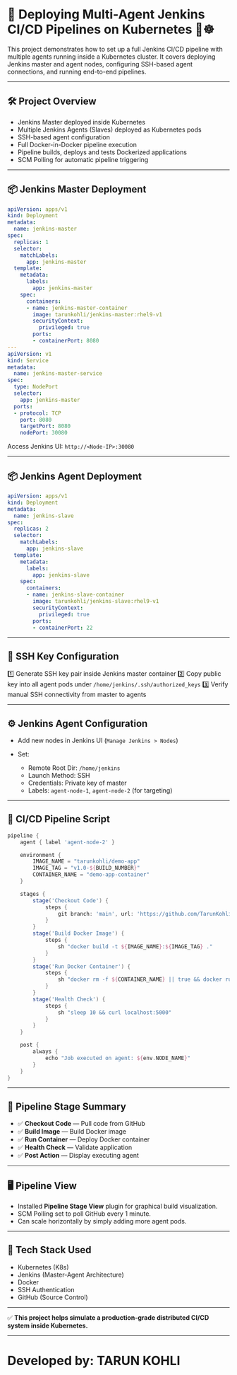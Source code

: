 # 🚀 Deploying Multi-Agent Jenkins CI/CD Pipelines on Kubernetes 🐳☸️

This project demonstrates how to set up a full Jenkins CI/CD pipeline with multiple agents running inside a Kubernetes cluster. It covers deploying Jenkins master and agent nodes, configuring SSH-based agent connections, and running end-to-end pipelines.

---

## 🛠️ Project Overview

- Jenkins Master deployed inside Kubernetes
- Multiple Jenkins Agents (Slaves) deployed as Kubernetes pods
- SSH-based agent configuration
- Full Docker-in-Docker pipeline execution
- Pipeline builds, deploys and tests Dockerized applications
- SCM Polling for automatic pipeline triggering

---

## 📦 Jenkins Master Deployment

```yaml
apiVersion: apps/v1
kind: Deployment
metadata:
  name: jenkins-master
spec:
  replicas: 1
  selector:
    matchLabels:
      app: jenkins-master
  template:
    metadata:
      labels:
        app: jenkins-master
    spec:
      containers:
      - name: jenkins-master-container
        image: tarunkohli/jenkins-master:rhel9-v1
        securityContext:
          privileged: true
        ports:
        - containerPort: 8080
---
apiVersion: v1
kind: Service
metadata:
  name: jenkins-master-service
spec:
  type: NodePort
  selector:
    app: jenkins-master
  ports:
  - protocol: TCP
    port: 8080
    targetPort: 8080
    nodePort: 30080
````

Access Jenkins UI:
`http://<Node-IP>:30080`

---

## 📦 Jenkins Agent Deployment

```yaml
apiVersion: apps/v1
kind: Deployment
metadata:
  name: jenkins-slave
spec:
  replicas: 2
  selector:
    matchLabels:
      app: jenkins-slave
  template:
    metadata:
      labels:
        app: jenkins-slave
    spec:
      containers:
      - name: jenkins-slave-container
        image: tarunkohli/jenkins-slave:rhel9-v1
        securityContext:
          privileged: true
        ports:
        - containerPort: 22
```

---

## 🔑 SSH Key Configuration

1️⃣ Generate SSH key pair inside Jenkins master container
2️⃣ Copy public key into all agent pods under `/home/jenkins/.ssh/authorized_keys`
3️⃣ Verify manual SSH connectivity from master to agents

---

## ⚙️ Jenkins Agent Configuration

* Add new nodes in Jenkins UI (`Manage Jenkins > Nodes`)
* Set:

  * Remote Root Dir: `/home/jenkins`
  * Launch Method: SSH
  * Credentials: Private key of master
  * Labels: `agent-node-1`, `agent-node-2` (for targeting)

---

## 🧪 CI/CD Pipeline Script

```groovy
pipeline {
    agent { label 'agent-node-2' }

    environment {
        IMAGE_NAME = "tarunkohli/demo-app"
        IMAGE_TAG = "v1.0-${BUILD_NUMBER}"
        CONTAINER_NAME = "demo-app-container"
    }

    stages {
        stage('Checkout Code') {
            steps {
                git branch: 'main', url: 'https://github.com/TarunKohli1362/flask-app-for-jenkins-docker-example.git'
            }
        }
        stage('Build Docker Image') {
            steps {
                sh "docker build -t ${IMAGE_NAME}:${IMAGE_TAG} ."
            }
        }
        stage('Run Docker Container') {
            steps {
                sh "docker rm -f ${CONTAINER_NAME} || true && docker run -d -p 5000:5000 --name ${CONTAINER_NAME} ${IMAGE_NAME}:${IMAGE_TAG}"
            }
        }
        stage('Health Check') {
            steps {
                sh "sleep 10 && curl localhost:5000"
            }
        }
    }

    post {
        always {
            echo "Job executed on agent: ${env.NODE_NAME}"
        }
    }
}
```

---

## 🔎 Pipeline Stage Summary

* ✅ **Checkout Code** — Pull code from GitHub
* ✅ **Build Image** — Build Docker image
* ✅ **Run Container** — Deploy Docker container
* ✅ **Health Check** — Validate application
* ✅ **Post Action** — Display executing agent

---

## 🖥️ Pipeline View

* Installed **Pipeline Stage View** plugin for graphical build visualization.
* SCM Polling set to poll GitHub every 1 minute.
* Can scale horizontally by simply adding more agent pods.

---

## 🔗 Tech Stack Used

* Kubernetes (K8s)
* Jenkins (Master-Agent Architecture)
* Docker
* SSH Authentication
* GitHub (Source Control)

---

✅ **This project helps simulate a production-grade distributed CI/CD system inside Kubernetes.**

---

# Developed by: **TARUN KOHLI**
